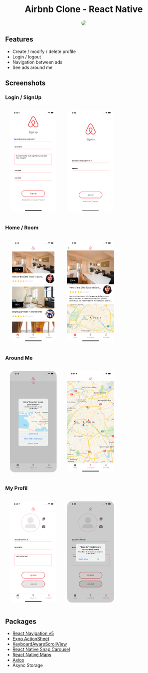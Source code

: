 <h1 align="center">
	Airbnb Clone - React Native
</h1>

<p align="center">
	<img style="border-radius : 65px;"  src="assets/video.gif" width="400">
	
</p>

## Features

- Create / modify / delete profile
- Login / logout
- Navigation between ads
- See ads around me

## Screenshots

<h3>Login / SignUp</h3>
<img style="border-radius : 15px ; margin:15px"
		width="150"
		alt="Capture 2"
		src="assets/SignUp.png">
<img style="border-radius : 15px ; margin:15px"
		width="150"
		alt="Capture 1"
		src="assets/LoginAdress.png">
		<br/>
		<h3>Home / Room </h3>
<img style="border-radius : 15px ; margin:15px"
		width="150"
		alt="Capture 1"
		src="assets/Home.png">
<img style="border-radius : 15px ; margin:15px"
		width="150"
		alt="Capture 1"
		src="assets/Room.png">
		<br/>
		<h3>Around Me</h3>
<img style="border-radius : 15px ; margin:15px"
		width="150"
		alt="Capture 1"
		src="assets/AroundMeAuthorization.png">
<img style="border-radius : 15px ; margin:15px"
		width="150"
		alt="Capture 1"
		src="assets/AroundMe.png">
<br/>
		<h3>My Profil</h3>
<img style="border-radius : 15px ; margin:15px"
		width="150"
		alt="Capture 1"
		src="assets/MyProfil.png">
<img style="border-radius : 15px ; margin:15px"
		width="150"
		alt="Capture 1"
		src="assets/MyCamera.png">

## Packages

- [React Navigation v5](https://reactnavigation.org/)
- [Expo ActionSheet](https://github.com/expo/react-native-action-sheet)
- [KeyboardAwareScrollView](https://github.com/APSL/react-native-keyboard-aware-scroll-view)
- [React Native Snap Carousel](https://github.com/archriss/react-native-snap-carousel)
- [React Native Maps](https://github.com/react-native-community/react-native-maps)
- [Axios](https://github.com/axios/axios)
- Async Storage

